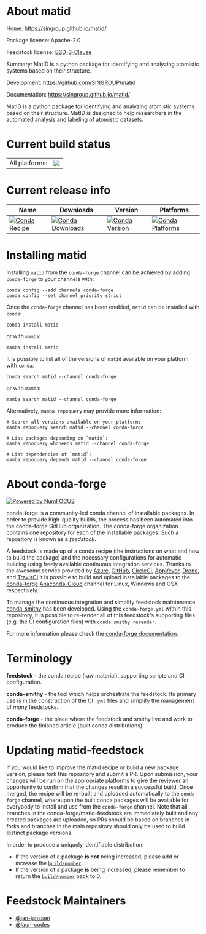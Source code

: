 About matid
===========

Home: https://singroup.github.io/matid/

Package license: Apache-2.0

Feedstock license: [BSD-3-Clause](https://github.com/conda-forge/matid-feedstock/blob/main/LICENSE.txt)

Summary: MatID is a python package for identifying and analyzing atomistic systems based on their structure.

Development: https://github.com/SINGROUP/matid

Documentation: https://singroup.github.io/matid/

MatID is a python package for identifying and analyzing atomistic
systems based on their structure. MatID is designed to help
researchers in the automated analysis and labeling of atomistic
datasets.


Current build status
====================


<table><tr><td>All platforms:</td>
    <td>
      <a href="https://dev.azure.com/conda-forge/feedstock-builds/_build/latest?definitionId=11307&branchName=main">
        <img src="https://dev.azure.com/conda-forge/feedstock-builds/_apis/build/status/matid-feedstock?branchName=main">
      </a>
    </td>
  </tr>
</table>

Current release info
====================

| Name | Downloads | Version | Platforms |
| --- | --- | --- | --- |
| [![Conda Recipe](https://img.shields.io/badge/recipe-matid-green.svg)](https://anaconda.org/conda-forge/matid) | [![Conda Downloads](https://img.shields.io/conda/dn/conda-forge/matid.svg)](https://anaconda.org/conda-forge/matid) | [![Conda Version](https://img.shields.io/conda/vn/conda-forge/matid.svg)](https://anaconda.org/conda-forge/matid) | [![Conda Platforms](https://img.shields.io/conda/pn/conda-forge/matid.svg)](https://anaconda.org/conda-forge/matid) |

Installing matid
================

Installing `matid` from the `conda-forge` channel can be achieved by adding `conda-forge` to your channels with:

```
conda config --add channels conda-forge
conda config --set channel_priority strict
```

Once the `conda-forge` channel has been enabled, `matid` can be installed with `conda`:

```
conda install matid
```

or with `mamba`:

```
mamba install matid
```

It is possible to list all of the versions of `matid` available on your platform with `conda`:

```
conda search matid --channel conda-forge
```

or with `mamba`:

```
mamba search matid --channel conda-forge
```

Alternatively, `mamba repoquery` may provide more information:

```
# Search all versions available on your platform:
mamba repoquery search matid --channel conda-forge

# List packages depending on `matid`:
mamba repoquery whoneeds matid --channel conda-forge

# List dependencies of `matid`:
mamba repoquery depends matid --channel conda-forge
```


About conda-forge
=================

[![Powered by
NumFOCUS](https://img.shields.io/badge/powered%20by-NumFOCUS-orange.svg?style=flat&colorA=E1523D&colorB=007D8A)](https://numfocus.org)

conda-forge is a community-led conda channel of installable packages.
In order to provide high-quality builds, the process has been automated into the
conda-forge GitHub organization. The conda-forge organization contains one repository
for each of the installable packages. Such a repository is known as a *feedstock*.

A feedstock is made up of a conda recipe (the instructions on what and how to build
the package) and the necessary configurations for automatic building using freely
available continuous integration services. Thanks to the awesome service provided by
[Azure](https://azure.microsoft.com/en-us/services/devops/), [GitHub](https://github.com/),
[CircleCI](https://circleci.com/), [AppVeyor](https://www.appveyor.com/),
[Drone](https://cloud.drone.io/welcome), and [TravisCI](https://travis-ci.com/)
it is possible to build and upload installable packages to the
[conda-forge](https://anaconda.org/conda-forge) [Anaconda-Cloud](https://anaconda.org/)
channel for Linux, Windows and OSX respectively.

To manage the continuous integration and simplify feedstock maintenance
[conda-smithy](https://github.com/conda-forge/conda-smithy) has been developed.
Using the ``conda-forge.yml`` within this repository, it is possible to re-render all of
this feedstock's supporting files (e.g. the CI configuration files) with ``conda smithy rerender``.

For more information please check the [conda-forge documentation](https://conda-forge.org/docs/).

Terminology
===========

**feedstock** - the conda recipe (raw material), supporting scripts and CI configuration.

**conda-smithy** - the tool which helps orchestrate the feedstock.
                   Its primary use is in the construction of the CI ``.yml`` files
                   and simplify the management of *many* feedstocks.

**conda-forge** - the place where the feedstock and smithy live and work to
                  produce the finished article (built conda distributions)


Updating matid-feedstock
========================

If you would like to improve the matid recipe or build a new
package version, please fork this repository and submit a PR. Upon submission,
your changes will be run on the appropriate platforms to give the reviewer an
opportunity to confirm that the changes result in a successful build. Once
merged, the recipe will be re-built and uploaded automatically to the
`conda-forge` channel, whereupon the built conda packages will be available for
everybody to install and use from the `conda-forge` channel.
Note that all branches in the conda-forge/matid-feedstock are
immediately built and any created packages are uploaded, so PRs should be based
on branches in forks and branches in the main repository should only be used to
build distinct package versions.

In order to produce a uniquely identifiable distribution:
 * If the version of a package **is not** being increased, please add or increase
   the [``build/number``](https://docs.conda.io/projects/conda-build/en/latest/resources/define-metadata.html#build-number-and-string).
 * If the version of a package **is** being increased, please remember to return
   the [``build/number``](https://docs.conda.io/projects/conda-build/en/latest/resources/define-metadata.html#build-number-and-string)
   back to 0.

Feedstock Maintainers
=====================

* [@jan-janssen](https://github.com/jan-janssen/)
* [@lauri-codes](https://github.com/lauri-codes/)

